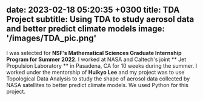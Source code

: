 date: 2023-02-18 05:20:35 +0300
title: TDA Project
subtitle: Using TDA to study aerosol data and better predict climate models
image: '/images/TDA_pic.png'
---
I was selected for **NSF’s Mathematical Sciences Graduate Internship Program for Summer 2022**. I worked at NASA and Caltech's joint ** Jet Propulsion Laboratory ** in Pasadena, CA for 10 weeks during the summer. I worked under the mentorship of **Huikyo Lee** and my project was to use Topological Data Analysis to study the shape of aerosol data collected by NASA satellites to better predict climate models. We used Python for this project. 
